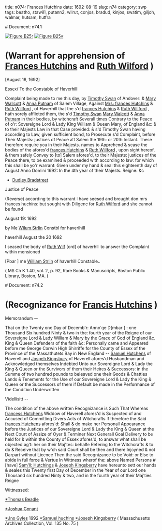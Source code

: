 title: n074: Frances Hutchins
date: 1692-08-19
slug: n74
category: swp
tags: beatho, stawil1, putann2, wilrut, conjos, bradud, kinjos, swatim, giljoh, walmar, hutsam, hutfra


<div markdown class="doc" id="n74.1"># Document: n74.1

[![Figure B25r](archives/BPL/gifs/B25A.gif)](archives/BPL/LARGE/B25A.jpg)
[![Figure B25v](archives/BPL/gifs/B25B.gif)](archives/BPL/LARGE/B25B.jpg)

# (Warrant for apprehension of [Frances Hutchins](/tag/hutfra.html) and [Ruth Wilford](/tag/wilrut.html) )

[August 18, 1692]

Essex/ To the Constable of Haverhill

Complaint being made to me this day, by [Timothy Swan](/tag/swatim.html) of Andover: & [Mary Wallcott](/tag/walmar.html) & [Anna Putnam](/tag/putann2.html) of Salem Village, Against [Mrs: frances Hutchins](/tag/hutfra.html) & [Ruth Willford](/tag/wilrut.html) , of Haverhill that the s'd [frances Hutchins](/tag/hutfra.html) & [Ruth Willford](/tag/wilrut.html) , hath sorely afflicted them, the s'd [Timothy Swan](/tag/swatim.html) [Mary Walcott](/tag/walmar.html) & [Anna Putnam](/tag/putann2.html) in their bodies, by witchcraft Severall times Contrary to the Peace of o'r: Sovereigne Lord & Lady King William & Queen Mary, of England &c: & to their Majests Law in that Case provided: & s'd Timothy Swan having according to Law, given sufficient bond, to Prosecute s'd Complaint, before Their Majests: justices of Peace att Salem the 19th: or 20th Instant. These therefore require you in their Majests. names to Apprehend & sease the bodies of the afores'd [frances Hutchins](/tag/hutfra.html) & [Ruth Willford](/tag/wilrut.html) , upon sight hereof, & them safely Convey to [to] Salem afores'd, to their Majests: justices of the Peace there, to be examined & proceeded with according to law: for which this shall be yo'r warrant: Given under my hand & seal this eighteenth day of August Anno Domini 1692: In the 4th year of their Majests. Reigne. &c

* [Dudley Bradstreet](/tag/bradud.html)

Justice of Peace 

(Reverse) according to this warrant I have seesed and brought don mrs frances huchins: but sought with Diligenc for [Ruth Wilford](/tag/wilrut.html) and she cannot be found

August 19: 1692

by Me [Wilum Strlin](/tag/stawil1.html) Constbl for haverihill

 

haverhill August the 20 1692

I seased the body of [Ruth Wilf](/tag/wilrut.html) [ord] of haverhill to answer the Complaint within mensioned

[Pbar ] me [William Strlin](/tag/stawil1.html) of haverhill Constable..

( MS Ch K 1.40, vol. 2, p. 92, Rare Books & Manuscripts, Boston Public Library, Boston, MA. )
</div><div markdown class="doc" id="n74.2"># Document: n74.2


# (Recognizance for [Francis Hutchins](/tag/hutfra.html) )

Memorandum -- 

That on the Twenty one Day of Decemb'r: Anno'qe D[mbar ] : one Thousand Six hundred Ninty & two in the: fourth year of the Reigne of our Sovereigne Lord & Lady William & Mary by the Grace of God of England &c. King & Queen Defenders of the faith &c: Personally came and Appeared before me George Corwin High Shirriffe for the County of Essex of the Province of the Massathutets Bay in New England -- [Samuel Hutchens](/tag/hutsam.html) of Haverell and [Jospeh Kingsbury](/tag/kinjos.html) of Haverell afores'd Husbandman and Acknowledged themselves Indebted Unto our Sovereigne Lord & Lady the King & Queen or the Survivors of them their Heires & Successors: in the Summe of two hundred pounds to beleaved one their Goods & Chattles Lands & Tenements for the Use of our Sovereigne Lord & Lady the King & Queen or the Successors of them if Default be made in the Performance of the Condition Underwritten

Videllisitt -- 

The condition of the above written Recognizance is Such That Whereas [francess Hutchens](/tag/hutfra.html) Widdow of Haverell afores'd is Suspected of and Accused of Committing Divers Acts of Witchcrafts If therefore the Said [frances Hutchens](/tag/hutfra.html) afores'd: Shall & do make her Personall Appearance before the Justices of our Sovereigne Lord & Lady the King & Queen at the Next Court of Assize of Oyer & Terminer Next Generall Goal Delivery to be held for & within the County of Essex afores'd; to answar what shall be objected ag't: her on their Maj'tes: behalfe Refering to the Witchcrafts & to do & Receive that  by w'ch said Court shall be then and there Injoyned & not Darpart without Licence Then the said Recognizance to be Void: or Else to abide in full force & Vertue In Wittness wherof the: above Named Persons #[have] [Sam'll: Hutchings](/tag/hutsam.html) & [Joseph Kingsberry](/tag/kinjos.html) have hereunto sett our hands & seales this Twenty first Day of December in the Year of our Lord one Thousand six hundred Ninty & two, and in the fourth year of their Maj'ties Reigne

Wittnessed: 

[*Thomas Beadle](/tag/beatho.html)

[*Joshua Conant](/tag/conjos.html) 

[*Jno Gyles](/tag/giljoh.html) 1692
[*Samuel huchins](/tag/hutsam.html)  [*Joseph Kingsberry](/tag/kinjos.html)  ( Massachusetts Archives Collection, Vol. 135 No. 75 )</div>